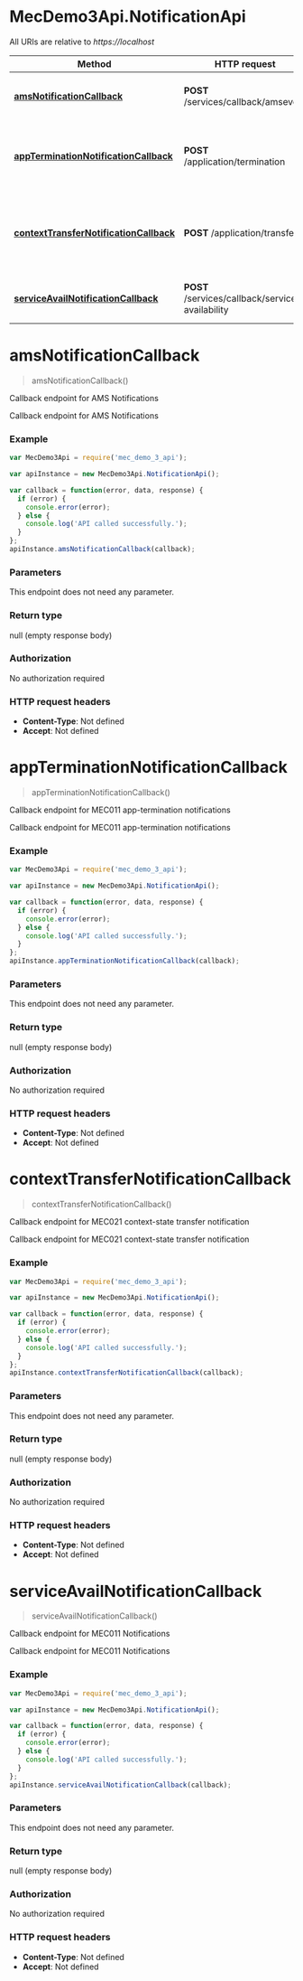 # MecDemo3Api.NotificationApi

All URIs are relative to *https://localhost*

Method | HTTP request | Description
------------- | ------------- | -------------
[**amsNotificationCallback**](NotificationApi.md#amsNotificationCallback) | **POST** /services/callback/amsevent | Callback endpoint for AMS Notifications
[**appTerminationNotificationCallback**](NotificationApi.md#appTerminationNotificationCallback) | **POST** /application/termination | Callback endpoint for MEC011 app-termination notifications
[**contextTransferNotificationCallback**](NotificationApi.md#contextTransferNotificationCallback) | **POST** /application/transfer | Callback endpoint for MEC021 context-state transfer notification
[**serviceAvailNotificationCallback**](NotificationApi.md#serviceAvailNotificationCallback) | **POST** /services/callback/service-availability | Callback endpoint for MEC011 Notifications


<a name="amsNotificationCallback"></a>
# **amsNotificationCallback**
> amsNotificationCallback()

Callback endpoint for AMS Notifications

Callback endpoint for AMS Notifications

### Example
```javascript
var MecDemo3Api = require('mec_demo_3_api');

var apiInstance = new MecDemo3Api.NotificationApi();

var callback = function(error, data, response) {
  if (error) {
    console.error(error);
  } else {
    console.log('API called successfully.');
  }
};
apiInstance.amsNotificationCallback(callback);
```

### Parameters
This endpoint does not need any parameter.

### Return type

null (empty response body)

### Authorization

No authorization required

### HTTP request headers

 - **Content-Type**: Not defined
 - **Accept**: Not defined

<a name="appTerminationNotificationCallback"></a>
# **appTerminationNotificationCallback**
> appTerminationNotificationCallback()

Callback endpoint for MEC011 app-termination notifications

Callback endpoint for MEC011 app-termination notifications

### Example
```javascript
var MecDemo3Api = require('mec_demo_3_api');

var apiInstance = new MecDemo3Api.NotificationApi();

var callback = function(error, data, response) {
  if (error) {
    console.error(error);
  } else {
    console.log('API called successfully.');
  }
};
apiInstance.appTerminationNotificationCallback(callback);
```

### Parameters
This endpoint does not need any parameter.

### Return type

null (empty response body)

### Authorization

No authorization required

### HTTP request headers

 - **Content-Type**: Not defined
 - **Accept**: Not defined

<a name="contextTransferNotificationCallback"></a>
# **contextTransferNotificationCallback**
> contextTransferNotificationCallback()

Callback endpoint for MEC021 context-state transfer notification

Callback endpoint for MEC021 context-state transfer notification

### Example
```javascript
var MecDemo3Api = require('mec_demo_3_api');

var apiInstance = new MecDemo3Api.NotificationApi();

var callback = function(error, data, response) {
  if (error) {
    console.error(error);
  } else {
    console.log('API called successfully.');
  }
};
apiInstance.contextTransferNotificationCallback(callback);
```

### Parameters
This endpoint does not need any parameter.

### Return type

null (empty response body)

### Authorization

No authorization required

### HTTP request headers

 - **Content-Type**: Not defined
 - **Accept**: Not defined

<a name="serviceAvailNotificationCallback"></a>
# **serviceAvailNotificationCallback**
> serviceAvailNotificationCallback()

Callback endpoint for MEC011 Notifications

Callback endpoint for MEC011 Notifications

### Example
```javascript
var MecDemo3Api = require('mec_demo_3_api');

var apiInstance = new MecDemo3Api.NotificationApi();

var callback = function(error, data, response) {
  if (error) {
    console.error(error);
  } else {
    console.log('API called successfully.');
  }
};
apiInstance.serviceAvailNotificationCallback(callback);
```

### Parameters
This endpoint does not need any parameter.

### Return type

null (empty response body)

### Authorization

No authorization required

### HTTP request headers

 - **Content-Type**: Not defined
 - **Accept**: Not defined

